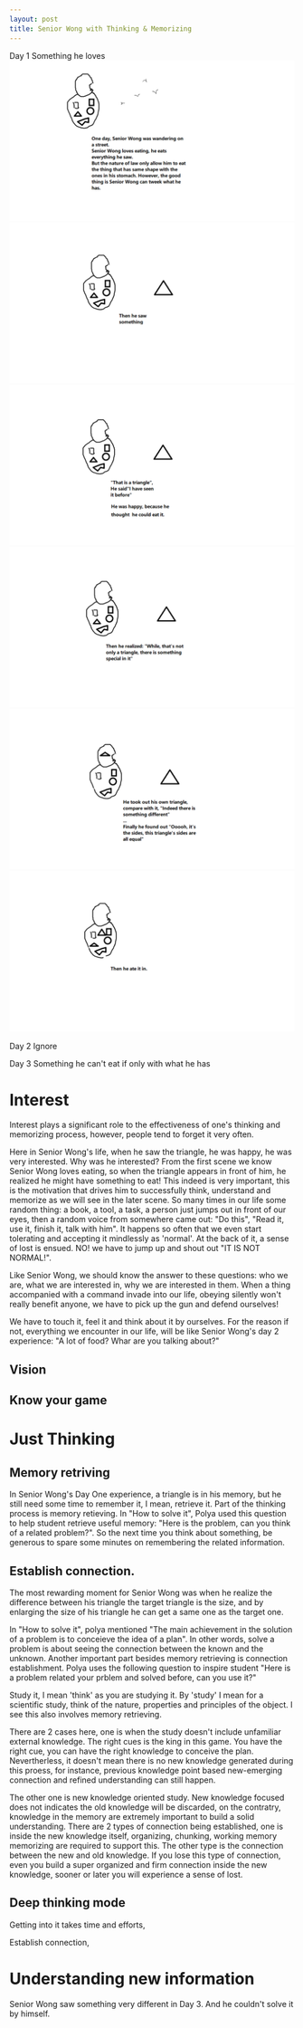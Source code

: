 ```yaml
---
layout: post
title: Senior Wong with Thinking & Memorizing
---
```

Day 1 Something he loves
![](https://github.com/wangshp/wangshp.github.io/blob/post3_seniorW/images/SeniorW_Series/foodieSeniorWong1.png)
![](https://github.com/wangshp/wangshp.github.io/blob/post3_seniorW/images/SeniorW_Series/foodieSeniorWong2.png)
![](https://github.com/wangshp/wangshp.github.io/blob/post3_seniorW/images/SeniorW_Series/foodieSeniorWong3.png)
![](https://github.com/wangshp/wangshp.github.io/blob/post3_seniorW/images/SeniorW_Series/foodieSeniorWong4.png)
![](https://github.com/wangshp/wangshp.github.io/blob/post3_seniorW/images/SeniorW_Series/foodieSeniorWong5.png)
![](https://github.com/wangshp/wangshp.github.io/blob/post3_seniorW/images/SeniorW_Series/foodieSeniorWong6.png)

Day 2 Ignore 



Day 3 Something he can't eat if only with what he has 



# Interest
Interest plays a significant role to the effectiveness of one's thinking and memorizing process, however, people tend to forget it very often. 

Here in Senior Wong's life, when he saw the triangle, he was happy, he was very interested. Why was he interested? From the first scene we know Senior Wong loves eating, so when the triangle appears in front of him, he realized he might have something to eat! This indeed is very important, this is the motivation that drives him to successfully think, understand and memorize as we will see in the later scene. 
So many times in our life some random thing: a book, a tool, a task, a person just jumps out in front of our eyes, then a random voice from somewhere came out: "Do this", "Read it, use it, finish it, talk with him". It happens so often that we even start tolerating and accepting it mindlessly as 'normal'. At the back of it, a sense of lost is ensued. NO! we have to jump up and shout out "IT IS NOT NORMAL!". 

Like Senior Wong, we should know the answer to these questions: who we are, what we are interested in, why we are interested in them. When a thing accompanied with a command invade into our life, obeying silently won't really benefit anyone, we have to pick up the gun and defend ourselves! 

We have to touch it, feel it and think about it by ourselves. For the reason if not, everything we encounter in our life, will be like Senior Wong's day 2 experience: "A lot of food? Whar are you talking about?" 

## Vision 

## Know your game 


# Just Thinking
## Memory retriving
In Senior Wong's Day One experience, a triangle is in his memory, but he still need some time to remember it, I mean, retrieve it. 
Part of the thinking process is memory retieving. In "How to solve it", Polya used this question to help student retrieve useful memory: "Here is the problem, can you think of a related problem?". So the next time you think about something, be generous to spare some minutes on remembering the related information. 

## Establish connection. 
The most rewarding moment for Senior Wong was when he realize the difference between his triangle the target triangle is the size, and by enlarging the size of his triangle he can get a same one as the target one. 

In "How to solve it", polya mentioned "The main achievement in the solution of a problem is to conceieve the idea of a plan". In other words, solve a problem is about seeing the connection between the known and the unknown. Another important part besides memory retrieving is connection establishment. Polya uses the following question to inspire student "Here is a problem related your prblem and solved before, can you use it?" 

Study it, I mean 'think' as you are studying it. By 'study' I mean for a scientific study, think of the nature, properties and principles of the object. I see this also involves memory retrieving. 

There are 2 cases here, one is when the study doesn't include unfamiliar external knowledge. The right cues is the king in this game. You have the right cue, you can have the right knowledge to conceive the plan. Nevertherless, it doesn't mean there is no new knowledge generated during this proess, for instance, previous knowledge point based new-emerging connection and refined understanding can still happen.

The other one is new knowledge oriented study. New knowledge focused does not indicates the old knowledge will be discarded, on the contratry, knowledge in the memory are extremely important to build a solid understanding. There are 2 types of connection being established, one is inside the new knowledge itself, organizing, chunking, working memory memorizing are required to support this. The other type is the connection between the new and old knowledge. If you lose this type of connection, even you build a super organized and firm connection inside the new knowledge, sooner or later you will experience a sense of lost.  



## Deep thinking mode
Getting into it takes time and efforts, 

Establish connection,  

# Understanding new information
Senior Wong saw something very different in Day 3. And he couldn't solve it by himself. 




